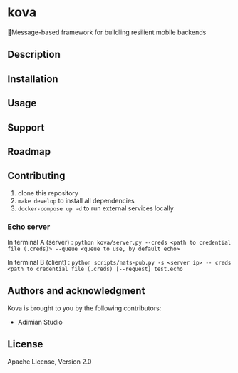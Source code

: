 # kova

🔨Message-based framework for buildling resilient mobile backends

## Description

## Installation

## Usage

## Support

## Roadmap

## Contributing

1. clone this repository
2. `make develop` to install all dependencies
3. `docker-compose up -d` to run external services locally

### Echo server
In terminal A (server) : `python kova/server.py --creds <path to credential file (.creds)> --queue <queue to use, by default echo>`

In terminal B (client) : `python scripts/nats-pub.py -s <server ip> -- creds <path to credential file (.creds) [--request] test.echo`

## Authors and acknowledgment
Kova is brought to you by the following contributors:
- Adimian Studio

## License
Apache License, Version 2.0
